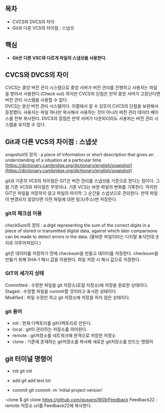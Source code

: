 ## 목차 
- CVCS와 DVCS의 차이 
- Git과 다른 VCS의 차이점 : 스냅샷 
## 핵심 
- **Git은 다른 VSC와 다르게 파일의 스냅샷을 사용한다.**
## CVCS와 DVCS의 차이 
CVCS는 중앙 버전 관리 시스템으로 중앙 서버가 버전 관리를 진행하고 사용자는 파일을 받아서 사용한다.(Check out) 하지만 CVCS의 단점은 만약 중앙 서버가 고장난다면 버전 관리 시스템을 사용할 수 없다.<br> 
DVCS는 분산 버전 관리 시스템이다. 이름에서 알 수 있듯이 CVCS의 단점을 보완해서 등장했다. 사용자는 파일 하나만 복사해서 사용하는 것이 아니라 버전 관리 데이터 베이스를 전부 복사한다. DVCS의 장점은 만약 서버가 다운되더라도 사용자는 버전 관리 시스템을 유지할 수 있다.

## Git과 다른 VCS의 차이점 : 스냅샷 

snapshot의 정의 : a piece of information or short description that gives an understanding of a situation at a particular time 
[https://dictionary.cambridge.org/dictionary/english/snapshot](https://dictionary.cambridge.org/dictionary/english/snapshot)

git과 기존의 VCS의 차이점은 GIT은 버전 관리를 스냅샷을 기준으로 한다는 점이다. 그럼 기존 VCS와 차이점은 무엇이냐. 기존 VCS는 바뀐 파일의 변화를 기록한다. 하지만 GIT은 파일을 저장하지 않고 파일의 마지막 그 순간을 스냅샷으로 관리한다. 만약 파일이 변경되지 않았다면 이전 파일에 대한 링크(주소)만 저장한다. 

### git의 체크섬 이용
checkSum의 정의 : a digit representing the sum of the correct digits in a piece of stored or transmitted digital data, against which later comparisons can be made to detect errors in the data. (올바른 파일이라는 디지털 표식인데 숫자로 이루어져있다.)

git은 데이터를 저장하기 전에 checksum을 만들고 데이터를 저장한다. checksum을 만들기 위해 SHA-1 해시 값을 이용한다. 파일 저장 시 해시 값으로 저장한다. 

### GIT의 세가지 상태 
Committed : 수정한 파일을 git 저장소(로컬 저장소)에 저장을 완료한 상태이다.
Staged : 수정할 파일을 commit할 것이라고 표시한 상태이다.    
Modified : 파일 수정만 하고 git 저장소에 저장을 하지 않은 상태이다.

### git 용어 
- init : 현재 디렉토리를 git디렉토리로 만든다. 
- local : git이 관리하는 저장소를 의미한다. 
- remote : git저장소를 네트워크에 원격으로 저장한 저장소
- clone : 기존에 존재하는 git저장소를 복사해 새로운 git저장소를 만드는 명령어 

## git 터미널 명령어
- init
git init

- add 
git add test.txt 

- commit 
git commit -m 'initial project version'

-clone
$ git clone https://github.com/guswns1659/Feedback Feedback22
: remote 저장소 url를 Feedback22에 복사한다. 
